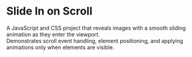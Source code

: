 # Slide In on Scroll

A JavaScript and CSS project that reveals images with a smooth sliding animation as they enter the viewport.  
Demonstrates scroll event handling, element positioning, and applying animations only when elements are visible.

